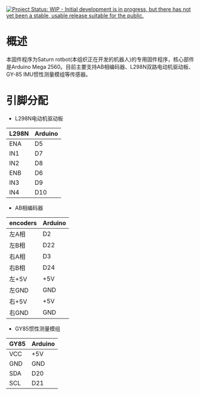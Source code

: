[![Project Status: WIP - Initial development is in progress, but there has not yet been a stable, usable release suitable for the public.](http://www.repostatus.org/badges/latest/wip.svg)](http://www.repostatus.org/#wip)

# 概述

本固件程序为Saturn rotbot(本组织正在开发的机器人)的专用固件程序，核心部件是Arduino Mega 2560。目前主要支持AB相编码器、L298N双路电动机驱动板、GY-85 IMU惯性测量模组等传感器。

# 引脚分配

- L298N电动机驱动板


| L298N     | Arduino  |
| :------------- | :------------- |
| ENA | D5 |
| IN1 | D7 |
| IN2 | D8 |
| ENB | D6 |
| IN3 | D9 |
| IN4 | D10 |

- AB相编码器

| encoders | Arduino  |
| :------------- | :------------- |
| 左A相 | D2 |
| 左B相 | D22 |
| 右A相 | D3 |
| 右B相 | D24 |
| 左+5V  | +5V |
| 左GND | GND |
| 右+5V  | +5V |
| 右GND | GND |

- GY85惯性测量模组

| GY85 | Arduino  |
| :------------- | :------------- |
| VCC | +5V |
| GND | GND |
| SDA | D20 |
| SCL | D21 |
